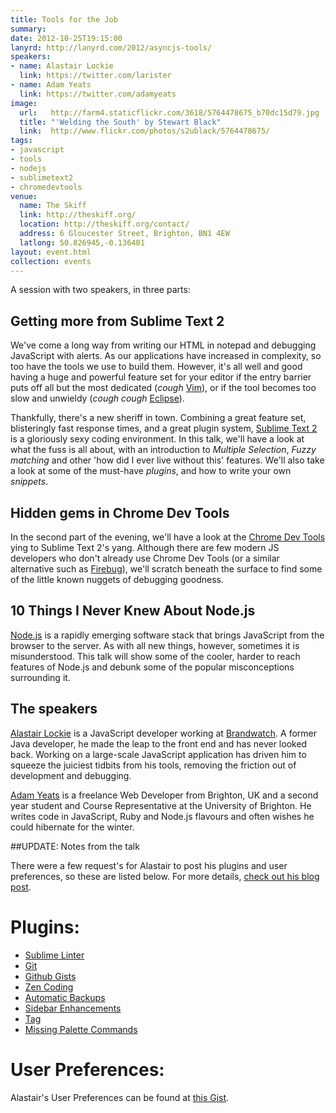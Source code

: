 ```yaml
---
title: Tools for the Job
summary:
date: 2012-10-25T19:15:00
lanyrd: http://lanyrd.com/2012/asyncjs-tools/
speakers:
- name: Alastair Lockie
  link: https://twitter.com/larister
- name: Adam Yeats
  link: https://twitter.com/adamyeats
image:
  url:   http://farm4.staticflickr.com/3618/5764478675_b70dc15d79.jpg
  title: "'Welding the South' by Stewart Black"
  link:  http://www.flickr.com/photos/s2ublack/5764478675/
tags:
- javascript
- tools
- nodejs
- sublimetext2
- chromedevtools
venue:
  name: The Skiff
  link: http://theskiff.org/
  location: http://theskiff.org/contact/
  address: 6 Gloucester Street, Brighton, BN1 4EW
  latlong: 50.826945,-0.136401
layout: event.html
collection: events
---
```


A session with two speakers, in three parts:


## Getting more from Sublime Text 2

We've come a long way from writing our HTML in notepad and debugging JavaScript with alerts. As our applications have increased in complexity, so too have the tools we use to build them. However, it's all well and good having a huge and powerful feature set for your editor if the entry barrier puts off all but the most dedicated (*cough* [Vim][vim]), or if the tool becomes too slow and unwieldy (*cough cough* [Eclipse][eclipse]).

Thankfully, there's a new sheriff in town. Combining a great feature set, blisteringly fast response times, and a great plugin system, [Sublime Text 2][st2] is a gloriously sexy coding environment. In this talk, we'll have a look at what the fuss is all about, with an introduction to _Multiple Selection_, _Fuzzy matching_ and other 'how did I ever live without this' features. We'll also take a look at some of the must-have _plugins_, and how to write your own _snippets_.


## Hidden gems in Chrome Dev Tools

In the second part of the evening, we'll have a look at the [Chrome Dev Tools][chrometools] ying to Sublime Text 2's yang. Although there are few modern JS developers who don't already use Chrome Dev Tools (or a similar alternative such as [Firebug][firebug]), we'll scratch beneath the surface to find some of the little known nuggets of debugging goodness.


## 10 Things I Never Knew About Node.js

[Node.js][node] is a rapidly emerging software stack that brings JavaScript from the browser to the server. As with all new things, however, sometimes it is misunderstood. This talk will show some of the cooler, harder to reach features of Node.js and debunk some of the popular misconceptions surrounding it.


## The speakers

[Alastair Lockie][alastair] is a JavaScript developer working at [Brandwatch][brandwatch]. A former Java developer, he made the leap to the front end and has never looked back. Working on a large-scale JavaScript application has driven him to squeeze the juiciest tidbits from his tools, removing the friction out of development and debugging.

[Adam Yeats][adam] is a freelance Web Developer from Brighton, UK and a second year student and Course Representative at the University of Brighton. He writes code in JavaScript, Ruby and Node.js flavours and often wishes he could hibernate for the winter.

##UPDATE: Notes from the talk

There were a few request's for Alastair to post his plugins and user preferences, so these are listed below. For more details, [check out his blog post][alastairBlog].

Plugins:
========

* [Sublime Linter][sublimeLinter]
* [Git][git]
* [Github Gists][gists]
* [Zen Coding][zenCoding]
* [Automatic Backups][automaticBackups]
* [Sidebar Enhancements][sidebarEnhancements]
* [Tag][tag]
* [Missing Palette Commands][paletteCommands]

User Preferences:
=================

Alastair's User Preferences can be found at [this Gist][prefsGist].

[alastair]: https://twitter.com/larister
[brandwatch]: http://www.brandwatch.com
[st2]: http://www.sublimetext.com/2
[eclipse]: https://en.wikipedia.org/wiki/Eclipse_(software)
[vim]: https://en.wikipedia.org/wiki/Vim_(text_editor)
[alastairBlog]: http://alastairlockie.com/blog/2012/10/27/sublime-text-2-configuration-plus-keyboard-shortcuts/
[prefsGist]: https://gist.github.com/3968903
[chrometools]: https://developers.google.com/chrome-developer-tools/
[firebug]: http://getfirebug.com
[node]: http://nodejs.org
[adam]: https://twitter.com/adamyeats
[sublimeLinter]: https://github.com/SublimeLinter/SublimeLinter
[git]: https://github.com/kemayo/sublime-text-2-git
[gists]: https://github.com/bgreenlee/sublime-github
[zenCoding]: https://github.com/sublimator/ZenCoding
[smashMagZen]: http://coding.smashingmagazine.com/2009/11/21/zen-coding-a-new-way-to-write-html-code/
[automaticBackups]: https://github.com/joelpt/sublimetext-automatic-backups
[sidebarEnhancements]: https://github.com/titoBouzout/SideBarEnhancements
[tag]: https://github.com/SublimeText/Tag
[paletteCommands]: https://github.com/fjl/Sublime-Missing-Palette-Commands
